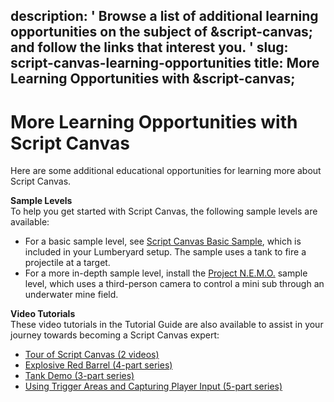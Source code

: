 description: ' Browse a list of additional learning opportunities on the subject of
  &script-canvas; and follow the links that interest you. '
slug: script-canvas-learning-opportunities
title: More Learning Opportunities with &script-canvas;
---
# More Learning Opportunities with Script Canvas<a name="script-canvas-learning-opportunities"></a>

Here are some additional educational opportunities for learning more about Script Canvas\.

**Sample Levels**  
To help you get started with Script Canvas, the following sample levels are available:
+ For a basic sample level, see [Script Canvas Basic Sample](script-canvas-basic-sample.md), which is included in your Lumberyard setup\. The sample uses a tank to fire a projectile at a target\.
+ For a more in\-depth sample level, install the [Project N\.E\.M\.O\.](script-canvas-nemo-sample.md) sample level, which uses a third\-person camera to control a mini sub through an underwater mine field\.

**Video Tutorials**  
These video tutorials in the Tutorial Guide are also available to assist in your journey towards becoming a Script Canvas expert:
+ [Tour of Script Canvas \(2 videos\)](https://docs.aws.amazon.com/lumberyard/latest/tutorials/tutorials-script-canvas-overview.html) 
+ [Explosive Red Barrel \(4\-part series\)](https://docs.aws.amazon.com/lumberyard/latest/tutorials/tutorials-script-canvas-red-barrel-explosion.html) 
+ [Tank Demo \(3\-part series\)](https://docs.aws.amazon.com/lumberyard/latest/tutorials/tutorials-script-canvas-tank-demo.html) 
+ [Using Trigger Areas and Capturing Player Input \(5\-part series\)](https://docs.aws.amazon.com/lumberyard/latest/tutorials/tutorials-script-canvas-trigger-areas.html) 
